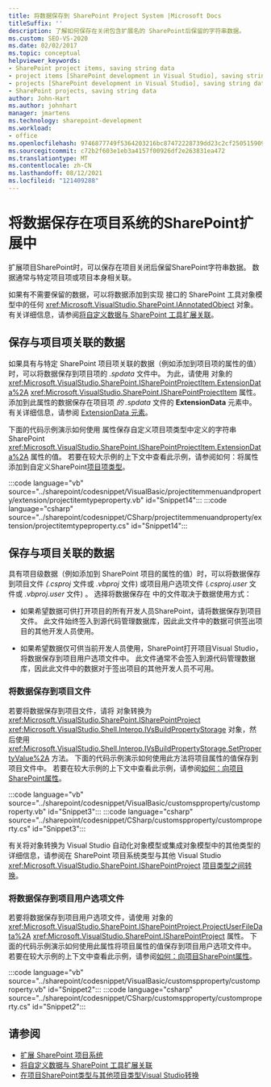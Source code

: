 ```yaml
---
title: 将数据保存到 SharePoint Project System |Microsoft Docs
titleSuffix: ''
description: 了解如何保存在关闭包含扩展名的 SharePoint后保留的字符串数据。
ms.custom: SEO-VS-2020
ms.date: 02/02/2017
ms.topic: conceptual
helpviewer_keywords:
- SharePoint project items, saving string data
- project items [SharePoint development in Visual Studio], saving string data
- projects [SharePoint development in Visual Studio], saving string data
- SharePoint projects, saving string data
author: John-Hart
ms.author: johnhart
manager: jmartens
ms.technology: sharepoint-development
ms.workload:
- office
ms.openlocfilehash: 9746877749f5364203216bc87472228739dd23c2cf2505159097833410a0e14d
ms.sourcegitcommit: c72b2f603e1eb3a4157f00926df2e263831ea472
ms.translationtype: MT
ms.contentlocale: zh-CN
ms.lasthandoff: 08/12/2021
ms.locfileid: "121409288"
---
```

# <a name="save-data-in-extensions-of-the-sharepoint-project-system"></a>将数据保存在项目系统的SharePoint扩展中
  扩展项目SharePoint时，可以保存在项目关闭后保留SharePoint字符串数据。 数据通常与特定项目项或项目本身相关联。

 如果有不需要保留的数据，可以将数据添加到实现 接口的 SharePoint 工具对象模型中的任何 <xref:Microsoft.VisualStudio.SharePoint.IAnnotatedObject> 对象。 有关详细信息，请参阅[将自定义数据与 SharePoint 工具扩展关联](../sharepoint/associating-custom-data-with-sharepoint-tools-extensions.md)。

## <a name="save-data-that-is-associated-with-a-project-item"></a>保存与项目项关联的数据
 如果具有与特定 SharePoint 项目项关联的数据（例如添加到项目项的属性的值）时，可以将数据保存到项目项的 *.spdata* 文件中。 为此，请使用 对象的 <xref:Microsoft.VisualStudio.SharePoint.ISharePointProjectItem.ExtensionData%2A> <xref:Microsoft.VisualStudio.SharePoint.ISharePointProjectItem> 属性。 添加到此属性的数据保存在项目项 *的 .spdata* 文件的 **ExtensionData** 元素中。 有关详细信息，请参阅 [ExtensionData 元素](../sharepoint/extensiondata-element.md)。

 下面的代码示例演示如何使用 属性保存自定义项目项类型中定义的字符串SharePoint <xref:Microsoft.VisualStudio.SharePoint.ISharePointProjectItem.ExtensionData%2A> 属性的值。 若要在较大示例的上下文中查看此示例，请参阅如何：将属性添加到自定义SharePoint[项目项类型](../sharepoint/how-to-add-a-property-to-a-custom-sharepoint-project-item-type.md)。

 :::code language="vb" source="../sharepoint/codesnippet/VisualBasic/projectitemmenuandproperty/extension/projectitemtypeproperty.vb" id="Snippet14":::
 :::code language="csharp" source="../sharepoint/codesnippet/CSharp/projectitemmenuandproperty/extension/projectitemtypeproperty.cs" id="Snippet14":::

## <a name="save-data-that-is-associated-with-a-project"></a>保存与项目关联的数据
 具有项目级数据（例如添加到 SharePoint 项目的属性的值）时，可以将数据保存到项目文件 *(.csproj* 文件或 *.vbproj* 文件) 或项目用户选项文件 (*.csproj.user* 文件或 *.vbproj.user* 文件) 。 选择将数据保存在 中的文件取决于数据使用方式：

- 如果希望数据可供打开项目的所有开发人员SharePoint，请将数据保存到项目文件。 此文件始终签入到源代码管理数据库，因此此文件中的数据可供签出项目的其他开发人员使用。

- 如果希望数据仅可供当前开发人员使用，SharePoint打开项目Visual Studio，将数据保存到项目用户选项文件中。 此文件通常不会签入到源代码管理数据库，因此此文件中的数据对于签出项目的其他开发人员不可用。

### <a name="save-data-to-the-project-file"></a>将数据保存到项目文件
 若要将数据保存到项目文件，请将 对象转换为 <xref:Microsoft.VisualStudio.SharePoint.ISharePointProject> <xref:Microsoft.VisualStudio.Shell.Interop.IVsBuildPropertyStorage> 对象，然后使用 <xref:Microsoft.VisualStudio.Shell.Interop.IVsBuildPropertyStorage.SetPropertyValue%2A> 方法。 下面的代码示例演示如何使用此方法将项目属性的值保存到项目文件中。 若要在较大示例的上下文中查看此示例，请参阅[如何：向项目SharePoint属性](../sharepoint/how-to-add-a-property-to-sharepoint-projects.md)。

 :::code language="vb" source="../sharepoint/codesnippet/VisualBasic/customspproperty/customproperty.vb" id="Snippet3":::
 :::code language="csharp" source="../sharepoint/codesnippet/CSharp/customspproperty/customproperty.cs" id="Snippet3":::

 有关将对象转换为 Visual Studio 自动化对象模型或集成对象模型中的其他类型的详细信息，请参阅在 SharePoint 项目系统类型与其他 Visual Studio <xref:Microsoft.VisualStudio.SharePoint.ISharePointProject> [项目类型之间转换](../sharepoint/converting-between-sharepoint-project-system-types-and-other-visual-studio-project-types.md)。

### <a name="save-data-to-the-project-user-option-file"></a>将数据保存到项目用户选项文件
 若要将数据保存到项目用户选项文件，请使用 对象的 <xref:Microsoft.VisualStudio.SharePoint.ISharePointProject.ProjectUserFileData%2A> <xref:Microsoft.VisualStudio.SharePoint.ISharePointProject> 属性。 下面的代码示例演示如何使用此属性将项目属性的值保存到项目用户选项文件中。 若要在较大示例的上下文中查看此示例，请参阅[如何：向项目SharePoint属性](../sharepoint/how-to-add-a-property-to-sharepoint-projects.md)。

 :::code language="vb" source="../sharepoint/codesnippet/VisualBasic/customspproperty/customproperty.vb" id="Snippet2":::
 :::code language="csharp" source="../sharepoint/codesnippet/CSharp/customspproperty/customproperty.cs" id="Snippet2":::

## <a name="see-also"></a>请参阅
- [扩展 SharePoint 项目系统](../sharepoint/extending-the-sharepoint-project-system.md)
- [将自定义数据与 SharePoint 工具扩展关联](../sharepoint/associating-custom-data-with-sharepoint-tools-extensions.md)
- [在项目SharePoint类型与其他项目类型Visual Studio转换](../sharepoint/converting-between-sharepoint-project-system-types-and-other-visual-studio-project-types.md)
